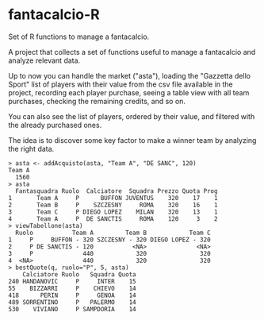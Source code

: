 # fantacalcio-R
Set of R functions to manage a fantacalcio.

A project that collects a set of functions useful to manage a fantacalcio and analyze relevant data.

Up to now you can handle the market ("asta"), loading the "Gazzetta dello Sport" list of players with their value from the csv file available in the project, recording each player purchase, seeing a table view with all team purchases, checking the remaining credits, and so on. 

You can also see the list of players, ordered by their value, and filtered with the already purchased ones.

The idea is to discover some key factor to make a winner team by analyzing the right data.

```
> asta <- addAcquisto(asta, "Team A", "DE SANC", 120)
Team A 
  1560 
> asta
  Fantasquadra Ruolo  Calciatore  Squadra Prezzo Quota Prog
1       Team A     P      BUFFON JUVENTUS    320    17    1
2       Team B     P    SZCZESNY     ROMA    320    16    1
3       Team C     P DIEGO LOPEZ    MILAN    320    13    1
4       Team A     P  DE SANCTIS     ROMA    120     3    2
> viewTabellone(asta)
  Ruolo           Team A         Team B            Team C
1     P     BUFFON - 320 SZCZESNY - 320 DIEGO LOPEZ - 320
2     P DE SANCTIS - 120           <NA>              <NA>
3     P              440            320               320
4  <NA>              440            320               320
> bestQuote(q, ruolo="P", 5, asta)
    Calciatore Ruolo   Squadra Quota
240 HANDANOVIC     P     INTER    15
55    BIZZARRI     P    CHIEVO    14
418      PERIN     P     GENOA    14
489 SORRENTINO     P   PALERMO    14
530    VIVIANO     P SAMPDORIA    14
```

